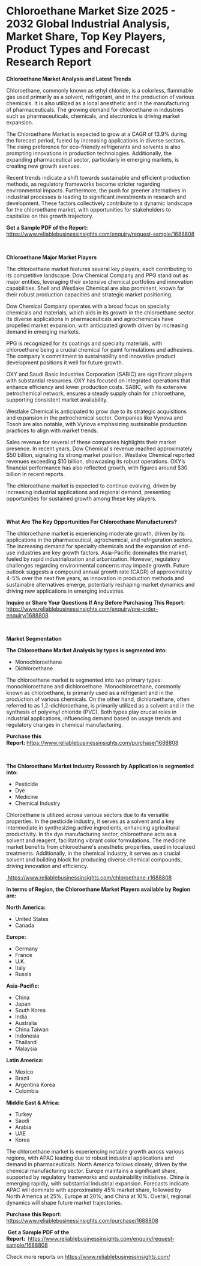 <p><h1>Chloroethane Market Size 2025 - 2032 Global Industrial Analysis, Market Share, Top Key Players, Product Types and Forecast Research Report</h1></p><p><strong>Chloroethane Market Analysis and Latest Trends</strong></p>
<p><p>Chloroethane, commonly known as ethyl chloride, is a colorless, flammable gas used primarily as a solvent, refrigerant, and in the production of various chemicals. It is also utilized as a local anesthetic and in the manufacturing of pharmaceuticals. The growing demand for chloroethane in industries such as pharmaceuticals, chemicals, and electronics is driving market expansion. </p><p>The Chloroethane Market is expected to grow at a CAGR of 13.9% during the forecast period, fueled by increasing applications in diverse sectors. The rising preference for eco-friendly refrigerants and solvents is also prompting innovations in production technologies. Additionally, the expanding pharmaceutical sector, particularly in emerging markets, is creating new growth avenues. </p><p>Recent trends indicate a shift towards sustainable and efficient production methods, as regulatory frameworks become stricter regarding environmental impacts. Furthermore, the push for greener alternatives in industrial processes is leading to significant investments in research and development. These factors collectively contribute to a dynamic landscape for the chloroethane market, with opportunities for stakeholders to capitalize on this growth trajectory.</p></p>
<p><strong>Get a Sample PDF of the Report:&nbsp;</strong> <a href="https://www.reliablebusinessinsights.com/enquiry/request-sample/1688808?utm_campaign=3494&utm_medium=2&utm_source=Github&utm_content=ia&utm_term=02042025&utm_id=chloroethane">https://www.reliablebusinessinsights.com/enquiry/request-sample/1688808</a></p>
<p>&nbsp;</p>
<p><strong>Chloroethane Major Market Players</strong></p>
<p><p>The chloroethane market features several key players, each contributing to its competitive landscape. Dow Chemical Company and PPG stand out as major entities, leveraging their extensive chemical portfolios and innovation capabilities. Shell and Westlake Chemical are also prominent, known for their robust production capacities and strategic market positioning. </p><p>Dow Chemical Company operates with a broad focus on specialty chemicals and materials, which aids in its growth in the chloroethane sector. Its diverse applications in pharmaceuticals and agrochemicals have propelled market expansion, with anticipated growth driven by increasing demand in emerging markets.</p><p>PPG is recognized for its coatings and specialty materials, with chloroethane being a crucial chemical for paint formulations and adhesives. The company's commitment to sustainability and innovative product development positions it well for future growth.</p><p>OXY and Saudi Basic Industries Corporation (SABIC) are significant players with substantial resources. OXY has focused on integrated operations that enhance efficiency and lower production costs. SABIC, with its extensive petrochemical network, ensures a steady supply chain for chloroethane, supporting consistent market availability.</p><p>Westlake Chemical is anticipated to grow due to its strategic acquisitions and expansion in the petrochemical sector. Companies like Vynova and Tosoh are also notable, with Vynova emphasizing sustainable production practices to align with market trends.</p><p>Sales revenue for several of these companies highlights their market presence. In recent years, Dow Chemical's revenue reached approximately $50 billion, signaling its strong market position. Westlake Chemical reported revenues exceeding $10 billion, showcasing its robust operations. OXY’s financial performance has also reflected growth, with figures around $30 billion in recent reports.</p><p>The chloroethane market is expected to continue evolving, driven by increasing industrial applications and regional demand, presenting opportunities for sustained growth among these key players.</p></p>
<p>&nbsp;</p>
<p><strong>What Are The Key Opportunities For Chloroethane Manufacturers?</strong></p>
<p><p>The chloroethane market is experiencing moderate growth, driven by its applications in the pharmaceutical, agrochemical, and refrigeration sectors. The increasing demand for specialty chemicals and the expansion of end-use industries are key growth factors. Asia-Pacific dominates the market, fueled by rapid industrialization and urbanization. However, regulatory challenges regarding environmental concerns may impede growth. Future outlook suggests a compound annual growth rate (CAGR) of approximately 4-5% over the next five years, as innovation in production methods and sustainable alternatives emerge, potentially reshaping market dynamics and driving new applications in emerging industries.</p></p>
<p><strong>Inquire or Share Your Questions If Any Before Purchasing This Report:</strong> <a href="https://www.reliablebusinessinsights.com/enquiry/pre-order-enquiry/1688808?utm_campaign=3494&utm_medium=2&utm_source=Github&utm_content=ia&utm_term=02042025&utm_id=chloroethane">https://www.reliablebusinessinsights.com/enquiry/pre-order-enquiry/1688808</a></p>
<p>&nbsp;</p>
<p><strong>Market Segmentation</strong></p>
<p><strong>The Chloroethane Market Analysis by types is segmented into:</strong></p>
<p><ul><li>Monochloroethane</li><li>Dichloroethane</li></ul></p>
<p><p>The chloroethane market is segmented into two primary types: monochloroethane and dichloroethane. Monochloroethane, commonly known as chloroethane, is primarily used as a refrigerant and in the production of various chemicals. On the other hand, dichloroethane, often referred to as 1,2-dichloroethane, is primarily utilized as a solvent and in the synthesis of polyvinyl chloride (PVC). Both types play crucial roles in industrial applications, influencing demand based on usage trends and regulatory changes in chemical manufacturing.</p></p>
<p><strong>Purchase this Report:&nbsp;</strong><a href="https://www.reliablebusinessinsights.com/purchase/1688808?utm_campaign=3494&utm_medium=2&utm_source=Github&utm_content=ia&utm_term=02042025&utm_id=chloroethane">https://www.reliablebusinessinsights.com/purchase/1688808</a></p>
<p>&nbsp;</p>
<p><strong>The Chloroethane Market Industry Research by Application is segmented into:</strong></p>
<p><ul><li>Pesticide</li><li>Dye</li><li>Medicine</li><li>Chemical Industry</li></ul></p>
<p><p>Chloroethane is utilized across various sectors due to its versatile properties. In the pesticide industry, it serves as a solvent and a key intermediate in synthesizing active ingredients, enhancing agricultural productivity. In the dye manufacturing sector, chloroethane acts as a solvent and reagent, facilitating vibrant color formulations. The medicine market benefits from chloroethane's anesthetic properties, used in localized treatments. Additionally, in the chemical industry, it serves as a crucial solvent and building block for producing diverse chemical compounds, driving innovation and efficiency.</p></p>
<p><a href="https://www.reliablebusinessinsights.com/chloroethane-r1688808?utm_campaign=3494&utm_medium=2&utm_source=Github&utm_content=ia&utm_term=02042025&utm_id=chloroethane">&nbsp;https://www.reliablebusinessinsights.com/chloroethane-r1688808</a></p>
<p><strong>In terms of Region, the Chloroethane Market Players available by Region are:</strong></p>
<p>
    <p> <strong> North America: </strong>
        <ul>
            <li>United States</li>
            <li>Canada</li>
        </ul>
        </p> 
    <p> <strong> Europe: </strong>
        <ul>
            <li>Germany</li>
            <li>France</li>
            <li>U.K.</li>
            <li>Italy</li>
            <li>Russia</li>
        </ul>
        </p> 
    <p> <strong> Asia-Pacific: </strong>
        <ul>
            <li>China</li>
            <li>Japan</li>
            <li>South Korea</li>
            <li>India</li>
            <li>Australia</li>
            <li>China Taiwan</li>
            <li>Indonesia</li>
            <li>Thailand</li>
            <li>Malaysia</li>
        </ul>
        </p> 
    <p> <strong> Latin America: </strong>
        <ul>
            <li>Mexico</li>
            <li>Brazil</li>
            <li>Argentina Korea</li>
            <li>Colombia</li>
        </ul>
        </p> 
    <p> <strong> Middle East & Africa: </strong>
        <ul>
            <li>Turkey</li>
            <li>Saudi</li>
            <li>Arabia</li>
            <li>UAE</li>
            <li>Korea</li>
        </ul>
    </p>
    </p>
<p><p>The chloroethane market is experiencing notable growth across various regions, with APAC leading due to robust industrial applications and demand in pharmaceuticals. North America follows closely, driven by the chemical manufacturing sector. Europe maintains a significant share, supported by regulatory frameworks and sustainability initiatives. China is emerging rapidly, with substantial industrial expansion. Forecasts indicate APAC will dominate with approximately 45% market share, followed by North America at 25%, Europe at 20%, and China at 10%. Overall, regional dynamics will shape future market trajectories.</p></p>
<p><strong>Purchase this Report: </strong><a href="https://www.reliablebusinessinsights.com/purchase/1688808?utm_campaign=3494&utm_medium=2&utm_source=Github&utm_content=ia&utm_term=02042025&utm_id=chloroethane">https://www.reliablebusinessinsights.com/purchase/1688808</a></p>
<p>&nbsp;<strong>Get a Sample PDF of the Report:&nbsp;&nbsp;</strong><a href="https://www.reliablebusinessinsights.com/enquiry/request-sample/1688808?utm_campaign=3494&utm_medium=2&utm_source=Github&utm_content=ia&utm_term=02042025&utm_id=chloroethane">https://www.reliablebusinessinsights.com/enquiry/request-sample/1688808</a></p>
<p><strong></strong></p>
<p>Check more reports on <a href="https://www.reliablebusinessinsights.com/?utm_campaign=3494&utm_medium=2&utm_source=Github&utm_content=ia&utm_term=02042025&utm_id=chloroethane">https://www.reliablebusinessinsights.com/</a></p>